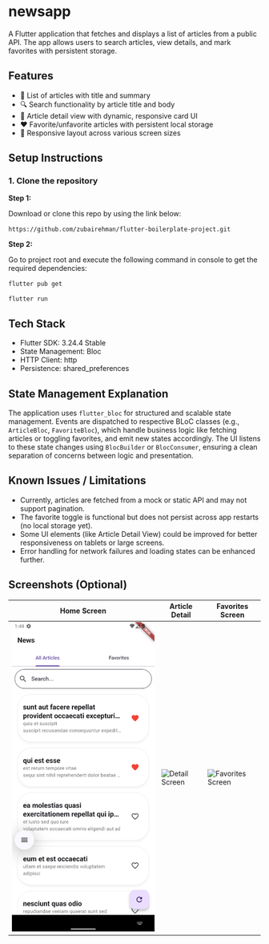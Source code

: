 # newsapp


A Flutter application that fetches and displays a list of articles from a public API. The app allows users to search articles, view details, and mark favorites with persistent storage.

## Features

- 📰 List of articles with title and summary
- 🔍 Search functionality by article title and body
- 📄 Article detail view with dynamic, responsive card UI
- ❤️ Favorite/unfavorite articles with persistent local storage
- 📱 Responsive layout across various screen sizes

## Setup Instructions

### 1. Clone the repository

**Step 1:**

Download or clone this repo by using the link below:

```
https://github.com/zubairehman/flutter-boilerplate-project.git
```

**Step 2:**

Go to project root and execute the following command in console to get the required dependencies:

```
flutter pub get 
```

```
flutter run
```


## Tech Stack
- Flutter SDK: 3.24.4 Stable 
- State Management: Bloc
- HTTP Client: http
- Persistence: shared_preferences


## State Management Explanation

The application uses `flutter_bloc` for structured and scalable state management. Events are dispatched to respective BLoC classes (e.g., `ArticleBloc`, `FavoriteBloc`), which handle business logic like fetching articles or toggling favorites, and emit new states accordingly. The UI listens to these state changes using `BlocBuilder` or `BlocConsumer`, ensuring a clean separation of concerns between logic and presentation.


## Known Issues / Limitations

- Currently, articles are fetched from a mock or static API and may not support pagination.
- The favorite toggle is functional but does not persist across app restarts (no local storage yet).
- Some UI elements (like Article Detail View) could be improved for better responsiveness on tablets or large screens.
- Error handling for network failures and loading states can be enhanced further.


## Screenshots (Optional)

| Home Screen | Article Detail | Favorites Screen |
|-------------|----------------|------------------|
| ![Home Screen](screenshots/home.png) | ![Detail Screen](screenshots/detail.png) | ![Favorites Screen](screenshots/favorites.png) |